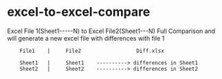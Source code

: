 # excel-to-excel-compare
Excel File 1(Sheet1-----N) to Excel File2(Sheet1---N) Full Comparison and will generate a new excel file with differences with file 1


        File1    |     File2                  Diff.xlsx
        
        Sheet1   |     Sheet1    ----------> differences in Sheet1
        Sheet2   |     Sheet2    ----------> differences in Sheet2           
